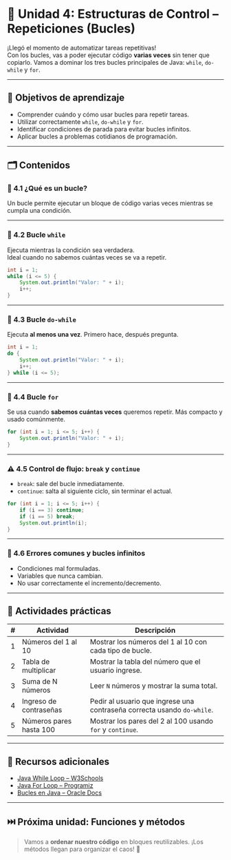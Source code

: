 # 🔁 Unidad 4: Estructuras de Control – Repeticiones (Bucles)

¡Llegó el momento de automatizar tareas repetitivas!  
Con los bucles, vas a poder ejecutar código **varias veces** sin tener que copiarlo. Vamos a dominar los tres bucles principales de Java: `while`, `do-while` y `for`.

---

## 🎯 Objetivos de aprendizaje

- Comprender cuándo y cómo usar bucles para repetir tareas.
- Utilizar correctamente `while`, `do-while` y `for`.
- Identificar condiciones de parada para evitar bucles infinitos.
- Aplicar bucles a problemas cotidianos de programación.

---

## 🗂 Contenidos

### 🔁 4.1 ¿Qué es un bucle?

Un bucle permite ejecutar un bloque de código varias veces mientras se cumpla una condición.

---

### 🔄 4.2 Bucle `while`

Ejecuta mientras la condición sea verdadera.  
Ideal cuando no sabemos cuántas veces se va a repetir.

```java
int i = 1;
while (i <= 5) {
    System.out.println("Valor: " + i);
    i++;
}
```

---

### 🔄 4.3 Bucle `do-while`

Ejecuta **al menos una vez**.
Primero hace, después pregunta.

```java
int i = 1;
do {
    System.out.println("Valor: " + i);
    i++;
} while (i <= 5);
```

---

### 🔁 4.4 Bucle `for`

Se usa cuando **sabemos cuántas veces** queremos repetir.
Más compacto y usado comúnmente.

```java
for (int i = 1; i <= 5; i++) {
    System.out.println("Valor: " + i);
}
```

---

### ⚠️ 4.5 Control de flujo: `break` y `continue`

* `break`: sale del bucle inmediatamente.
* `continue`: salta al siguiente ciclo, sin terminar el actual.

```java
for (int i = 1; i <= 5; i++) {
    if (i == 3) continue;
    if (i == 5) break;
    System.out.println(i);
}
```

---

### 🎯 4.6 Errores comunes y bucles infinitos

* Condiciones mal formuladas.
* Variables que nunca cambian.
* No usar correctamente el incremento/decremento.

---

## 🧪 Actividades prácticas

| # | Actividad               | Descripción                                                             |
| - | ----------------------- | ----------------------------------------------------------------------- |
| 1 | Números del 1 al 10     | Mostrar los números del 1 al 10 con cada tipo de bucle.                 |
| 2 | Tabla de multiplicar    | Mostrar la tabla del número que el usuario ingrese.                     |
| 3 | Suma de N números       | Leer `N` números y mostrar la suma total.                               |
| 4 | Ingreso de contraseñas  | Pedir al usuario que ingrese una contraseña correcta usando `do-while`. |
| 5 | Números pares hasta 100 | Mostrar los pares del 2 al 100 usando `for` y `continue`.               |

---

## 📘 Recursos adicionales

* [Java While Loop – W3Schools](https://www.w3schools.com/java/java_while_loop.asp)
* [Java For Loop – Programiz](https://www.programiz.com/java-programming/for-loop)
* [Bucles en Java – Oracle Docs](https://docs.oracle.com/javase/tutorial/java/nutsandbolts/while.html)

---

## ⏭️ Próxima unidad: Funciones y métodos

> Vamos a **ordenar nuestro código** en bloques reutilizables. ¡Los métodos llegan para organizar el caos! 🧱
